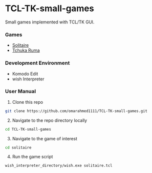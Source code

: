 # TCL-TK-small-games
Small games implemented with TCL/TK GUI.

### Games 
* [Solitaire](https://en.wikipedia.org/wiki/Solitaire)
* [Tchuka Ruma](https://en.wikipedia.org/wiki/Surakarta_(game))

### Development Environment
* Komodo Edit
* wish Interpreter

### User Manual
1. Clone this repo
```bash
git clone https://github.com/omarahmed1111/TCL-TK-small-games.git
```  
2. Navigate to the repo directory locally
```bash
cd TCL-TK-small-games
```
3. Navigate to the game of interest  
```bash
cd solitaire
```
4. Run the game script  
```bash
wish_interpreter_directory/wish.exe solitaire.tcl
```
